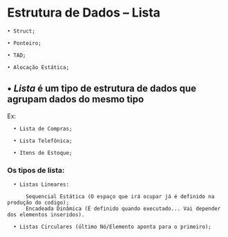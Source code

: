 # Estrutura de Dados – Lista 

    • Struct;

    • Ponteiro;

    • TAD;

    • Alocação Estática;
    
    
## • *Lista* é um tipo de estrutura de dados que agrupam dados do mesmo tipo
  Ex:
  
      • Lista de Compras;
      
      • Lista Telefônica;
      
      • Itens de Estoque;

   ### Os tipos de lista:
    
      • Listas Lineares:
      
          Sequencial Estática (O espaço que irá ocupar já é definido na produção do codigo);
          Encadeada Dinâmica (É definido quando executado... Vai depender dos elementos inseridos).
          
      • Listas Circulares (último Nó/Elemento aponta para o primeiro);

